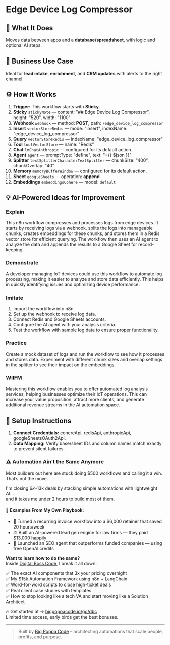 # Edge Device Log Compressor
  ## 🚀 What It Does
  Moves data between apps and a **database/spreadsheet**, with logic and optional AI steps.
  
  ## 💼 Business Use Case
  Ideal for **lead intake**, **enrichment**, and **CRM updates** with alerts to the right channel.
  
  ## ⚙️ How It Works
  1. **Trigger:** This workflow starts with **Sticky**.
  2. **Sticky** `stickyNote` — content: "## Edge Device Log Compressor", height: "520", width: "1100"
3. **Webhook** `webhook` — method: **POST**, path: `/edge_device_log_compressor`
4. **Insert** `vectorStoreRedis` — mode: "insert", indexName: "edge_device_log_compressor"
5. **Query** `vectorStoreRedis` — indexName: "edge_device_log_compressor"
6. **Tool** `toolVectorStore` — name: "Redis"
7. **Chat** `lmChatAnthropic` — configured for its default action.
8. **Agent** `agent` — promptType: "define", text: "={{ $json }}"
9. **Splitter** `textSplitterCharacterTextSplitter` — chunkSize: "400", chunkOverlap: "40"
10. **Memory** `memoryBufferWindow` — configured for its default action.
11. **Sheet** `googleSheets` — operation: **append**
12. **Embeddings** `embeddingsCohere` — model: `default`
  
  ## 💡 AI-Powered Ideas for Improvement
  ### Explain
This n8n workflow compresses and processes logs from edge devices. It starts by receiving logs via a webhook, splits the logs into manageable chunks, creates embeddings for these chunks, and stores them in a Redis vector store for efficient querying. The workflow then uses an AI agent to analyze the data and appends the results to a Google Sheet for record-keeping.

### Demonstrate
A developer managing IoT devices could use this workflow to automate log processing, making it easier to analyze and store data efficiently. This helps in quickly identifying issues and optimizing device performance.

### Imitate
1. Import the workflow into n8n.
2. Set up the webhook to receive log data.
3. Connect Redis and Google Sheets accounts.
4. Configure the AI agent with your analysis criteria.
5. Test the workflow with sample log data to ensure proper functionality.

### Practice
Create a mock dataset of logs and run the workflow to see how it processes and stores data. Experiment with different chunk sizes and overlap settings in the splitter to see their impact on the embeddings.

### WIIFM
Mastering this workflow enables you to offer automated log analysis services, helping businesses optimize their IoT operations. This can increase your value proposition, attract more clients, and generate additional revenue streams in the AI automation space.
  
  ## 🔧 Setup Instructions
  1. **Connect Credentials:** cohereApi, redisApi, anthropicApi, googleSheetsOAuth2Api.
2. **Data Mapping:** Verify base/sheet IDs and column names match exactly to prevent silent failures.
  
### ⚠️ Automation Ain’t the Same Anymore

Most builders out here are stuck doing $500 workflows and calling it a win.  
That’s not the move.  

I'm closing $6k–$13k deals by stacking simple automations with lightweight AI...  
and it takes me under 2 hours to build most of them.

#### 🧠 Examples From My Own Playbook:
- 🔁 Turned a recurring invoice workflow into a $6,000 retainer that saved 20 hours/week  
- ⚖️ Built an AI-powered lead gen engine for law firms — they paid $13,000 happily  
- 🚀 Launched an SEO agent that outperforms funded companies — using free OpenAI credits  

**Want to learn how to do the same?**  
Inside [Digital Boss Code](https://bigpoppacode.io/go/dbc), I break it all down:

✅ The exact AI components that 3x your pricing overnight  
✅ My $15k Automation Framework using n8n + LangChain  
✅ Word-for-word scripts to close high-ticket deals  
✅ Real client case studies with templates  
✅ How to stop looking like a tech VA and start moving like a Solution Architect  

🔥 Get started at → [bigpoppacode.io/go/dbc](https://bigpoppacode.io/go/dbc)  
Limited time access, early birds get the best bonuses.

---
> Built by [Big Poppa Code](https://bigpoppacode.io) – architecting automations that scale people, profits, and purpose.
  